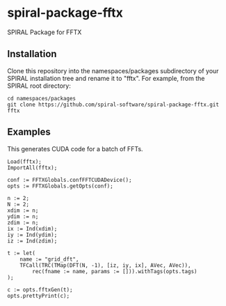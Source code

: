 # spiral-package-fftx

SPIRAL Package for FFTX


Installation
------------

Clone this repository into the namespaces/packages subdirectory of your SPIRAL
installation tree and rename it to "fftx". For example, from the SPIRAL root
directory:

```
cd namespaces/packages
git clone https://github.com/spiral-software/spiral-package-fftx.git fftx
```

Examples
--------

This generates CUDA code for a batch of FFTs.

```
Load(fftx);
ImportAll(fftx);

conf := FFTXGlobals.confFFTCUDADevice();
opts := FFTXGlobals.getOpts(conf);

n := 2;
N := 2;
xdim := n;
ydim := n;
zdim := n;
ix := Ind(xdim);
iy := Ind(ydim);
iz := Ind(zdim);

t := let(
    name := "grid_dft",
    TFCall(TRC(TMap(DFT(N, -1), [iz, iy, ix], AVec, AVec)), 
        rec(fname := name, params := [])).withTags(opts.tags)
);

c := opts.fftxGen(t);
opts.prettyPrint(c);
```